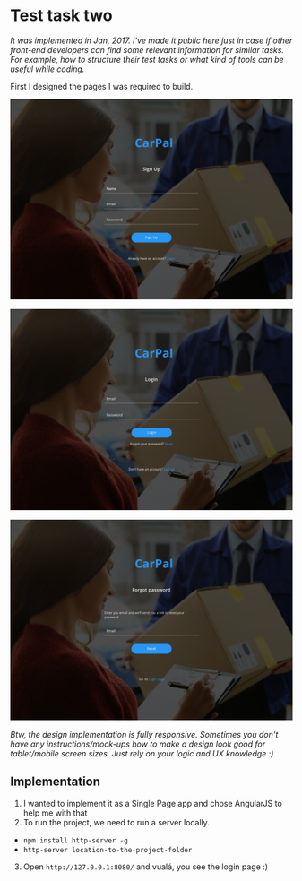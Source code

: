 # Test task two
*It was implemented in Jan, 2017. I've made it public here just in case if other front-end developers can find some relevant information for similar tasks. For example, how to structure their test tasks or what kind of tools can be useful while coding.*

First I designed the pages I was required to build.

![Signup page](./mockups/signup-page.png)

![Login page](./mockups/login-page.png)

![Forgot password page](./mockups/forgot-password-page.png)

*Btw, the design implementation is fully responsive. Sometimes you don't have any instructions/mock-ups how to make a design look good for tablet/mobile screen sizes. Just rely on your logic and UX knowledge :)*

## Implementation 
1. I wanted to implement it as a Single Page app and chose AngularJS to help me with that
2. To run the project, we need to run a server locally. 
* `npm install http-server -g`
* `http-server location-to-the-project-folder`
3. Open `http://127.0.0.1:8080/` and vualá, you see the login page :)
